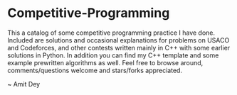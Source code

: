 # Competitive-Programming
This a catalog of some competitive programming practice I have done. Included are solutions and occasional explanations for problems on USACO and Codeforces, and other contests written mainly in C++ with some earlier solutions in Python. In addition you can find my C++ template and some example prewritten algorithms as well. Feel free to browse around, comments/questions welcome and stars/forks appreciated.

~ Amit Dey
